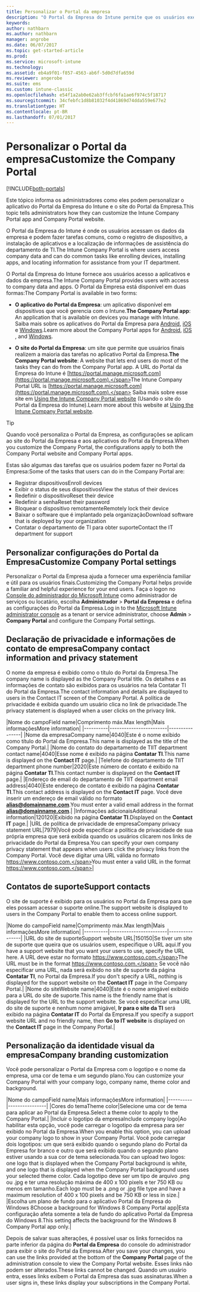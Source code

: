 ```yaml
---
title: Personalizar o Portal da empresa
description: "O Portal da Empresa do Intune permite que os usuários executem tarefas comuns como registrar dispositivos, instalar aplicativos e localizar informações do departamento de IT."
keywords: 
author: nathbarn
ms.author: nathbarn
manager: angrobe
ms.date: 06/07/2017
ms.topic: get-started-article
ms.prod: 
ms.service: microsoft-intune
ms.technology: 
ms.assetid: eb4a9f01-f857-4563-ab6f-5d0d7dfa659d
ms.reviewer: angerobe
ms.suite: ems
ms.custom: intune-classic
ms.openlocfilehash: e54f1a2ab0e62ab3ffcbf6fa1ae6f974c5f18717
ms.sourcegitcommit: 34cfebfc1d8b81032f4d41869d74dda559e677e2
ms.translationtype: HT
ms.contentlocale: pt-BR
ms.lasthandoff: 07/01/2017
---
```

# <span data-ttu-id="3acdf-103">Personalizar o Portal da empresa</span><span class="sxs-lookup"><span data-stu-id="3acdf-103">Customize the Company Portal</span></span>
<a id="customize-the-company-portal" class="xliff"></a>

[!INCLUDE[both-portals](./includes/note-for-both-portals.md)]

<span data-ttu-id="3acdf-104">Este tópico informa os administradores como eles podem personalizar o aplicativo do Portal da Empresa do Intune e o site do Portal da Empresa.</span><span class="sxs-lookup"><span data-stu-id="3acdf-104">This topic tells administrators how they can customize the Intune Company Portal app and Company Portal website.</span></span>

<span data-ttu-id="3acdf-105">O Portal da Empresa do Intune é onde os usuários acessam os dados da empresa e podem fazer tarefas comuns, como o registro de dispositivo, a instalação de aplicativos e a localização de informações de assistência do departamento de TI.</span><span class="sxs-lookup"><span data-stu-id="3acdf-105">The Intune Company Portal is where users access company data and can do common tasks like enrolling devices, installing apps, and locating information for assistance from your IT department.</span></span>

<span data-ttu-id="3acdf-106">O Portal da Empresa do Intune fornece aos usuários acesso a aplicativos e dados da empresa.</span><span class="sxs-lookup"><span data-stu-id="3acdf-106">The Intune Company Portal provides users with access to company data and apps.</span></span> <span data-ttu-id="3acdf-107">O Portal da Empresa está disponível em duas formas:</span><span class="sxs-lookup"><span data-stu-id="3acdf-107">The Company Portal is available in two forms:</span></span>

-   <span data-ttu-id="3acdf-108">**O aplicativo do Portal da Empresa**: um aplicativo disponível em dispositivos que você gerencia com o Intune.</span><span class="sxs-lookup"><span data-stu-id="3acdf-108">**The Company Portal app**: An application that is available on devices you manage with Intune.</span></span> <span data-ttu-id="3acdf-109">Saiba mais sobre os aplicativos do Portal da Empresa para [Android](/intune-user-help/using-your-android-device-with-intune), [iOS](/intune-user-help/using-your-iOS-or-macOS-device-with-intune) e [Windows](/intune-user-help/using-your-windows-device-with-intune).</span><span class="sxs-lookup"><span data-stu-id="3acdf-109">Learn more about the Company Portal apps for [Android](/intune-user-help/using-your-android-device-with-intune), [iOS](/intune-user-help/using-your-iOS-or-macOS-device-with-intune) , and [Windows](/intune-user-help/using-your-windows-device-with-intune).</span></span>


- <span data-ttu-id="3acdf-110">**O site do Portal da Empresa**: um site que permite que usuários finais realizem a maioria das tarefas no aplicativo Portal da Empresa.</span><span class="sxs-lookup"><span data-stu-id="3acdf-110">**The Company Portal website**: A website that lets end users do most of the tasks they can do from the Company Portal app.</span></span> <span data-ttu-id="3acdf-111">A URL do Portal da Empresa do Intune é [https://portal.manage.microsoft.com](https://portal.manage.microsoft.com).</span><span class="sxs-lookup"><span data-stu-id="3acdf-111">The Intune Company Portal URL is [https://portal.manage.microsoft.com](https://portal.manage.microsoft.com).</span></span> <span data-ttu-id="3acdf-112">Saiba mais sobre esse site em [Using the Intune Company Portal website](/intune-user-help/using-the-intune-company-portal-website) (Usando o site do Portal da Empresa do Intune).</span><span class="sxs-lookup"><span data-stu-id="3acdf-112">Learn more about this website at [Using the Intune Company Portal website](/intune-user-help/using-the-intune-company-portal-website).</span></span>

> [!TIP]
> <span data-ttu-id="3acdf-113">Quando você personaliza o Portal da Empresa, as configurações se aplicam ao site do Portal da Empresa e aos aplicativos do Portal da Empresa.</span><span class="sxs-lookup"><span data-stu-id="3acdf-113">When you customize the Company Portal, the configurations apply to both the Company Portal website and Company Portal apps.</span></span>

<span data-ttu-id="3acdf-114">Estas são algumas das tarefas que os usuários podem fazer no Portal da Empresa:</span><span class="sxs-lookup"><span data-stu-id="3acdf-114">Some of the tasks that users can do in the Company Portal are:</span></span>

-   <span data-ttu-id="3acdf-115">Registrar dispositivos</span><span class="sxs-lookup"><span data-stu-id="3acdf-115">Enroll devices</span></span>
-   <span data-ttu-id="3acdf-116">Exibir o status de seus dispositivos</span><span class="sxs-lookup"><span data-stu-id="3acdf-116">View the status of their devices</span></span>
-   <span data-ttu-id="3acdf-117">Redefinir o dispositivo</span><span class="sxs-lookup"><span data-stu-id="3acdf-117">Reset their device</span></span>
-   <span data-ttu-id="3acdf-118">Redefinir a senha</span><span class="sxs-lookup"><span data-stu-id="3acdf-118">Reset their password</span></span>
-   <span data-ttu-id="3acdf-119">Bloquear o dispositivo remotamente</span><span class="sxs-lookup"><span data-stu-id="3acdf-119">Remotely lock their device</span></span>
-   <span data-ttu-id="3acdf-120">Baixar o software que é implantado pela organização</span><span class="sxs-lookup"><span data-stu-id="3acdf-120">Download software that is deployed by your organization</span></span>
-   <span data-ttu-id="3acdf-121">Contatar o departamento de TI para obter suporte</span><span class="sxs-lookup"><span data-stu-id="3acdf-121">Contact the IT department for support</span></span>

## <span data-ttu-id="3acdf-122">Personalizar configurações do Portal da Empresa</span><span class="sxs-lookup"><span data-stu-id="3acdf-122">Customize Company Portal settings</span></span>
<a id="customize-company-portal-settings" class="xliff"></a>
<span data-ttu-id="3acdf-123">Personalizar o Portal da Empresa ajuda a fornecer uma experiência familiar e útil para os usuários finais.</span><span class="sxs-lookup"><span data-stu-id="3acdf-123">Customizing the Company Portal helps provide a familiar and helpful experience for your end users.</span></span> <span data-ttu-id="3acdf-124">Faça o logon no [Console do administrador do Microsoft Intune](https://manage.microsoft.com) como administrador de serviços ou locatário, escolha **Administrador** &gt; **Portal da Empresa** e defina as configurações do Portal da Empresa.</span><span class="sxs-lookup"><span data-stu-id="3acdf-124">Log in to the [Microsoft Intune administrator console](https://manage.microsoft.com) as a tenant or service administrator, choose **Admin** &gt; **Company Portal** and configure the Company Portal settings.</span></span>

## <span data-ttu-id="3acdf-125">Declaração de privacidade e informações de contato de empresa</span><span class="sxs-lookup"><span data-stu-id="3acdf-125">Company contact information and privacy statement</span></span>
<a id="company-contact-information-and-privacy-statement" class="xliff"></a>
<span data-ttu-id="3acdf-126">O nome da empresa é exibido como o título do Portal da Empresa.</span><span class="sxs-lookup"><span data-stu-id="3acdf-126">The company name is displayed as the Company Portal title.</span></span> <span data-ttu-id="3acdf-127">Os detalhes e as informações de contato são exibidos para os usuários na tela Contatar TI do Portal da Empresa.</span><span class="sxs-lookup"><span data-stu-id="3acdf-127">The contact information and details are displayed to users in the Contact IT screen of the Company Portal.</span></span> <span data-ttu-id="3acdf-128">A política de privacidade é exibida quando um usuário clica no link de privacidade.</span><span class="sxs-lookup"><span data-stu-id="3acdf-128">The privacy statement is displayed when a user clicks on the privacy link.</span></span>

|<span data-ttu-id="3acdf-129">Nome do campo</span><span class="sxs-lookup"><span data-stu-id="3acdf-129">Field name</span></span>|<span data-ttu-id="3acdf-130">Comprimento máx.</span><span class="sxs-lookup"><span data-stu-id="3acdf-130">Max length</span></span>|<span data-ttu-id="3acdf-131">Mais informações</span><span class="sxs-lookup"><span data-stu-id="3acdf-131">More information</span></span>|
    |----------|------------------------|----------------|
    |<span data-ttu-id="3acdf-132">Nome da empresa</span><span class="sxs-lookup"><span data-stu-id="3acdf-132">Company name</span></span>|<span data-ttu-id="3acdf-133">40</span><span class="sxs-lookup"><span data-stu-id="3acdf-133">40</span></span>|<span data-ttu-id="3acdf-134">Este é o nome exibido como título do Portal da Empresa.</span><span class="sxs-lookup"><span data-stu-id="3acdf-134">This name is displayed as the title of the Company Portal.</span></span>|
    |<span data-ttu-id="3acdf-135">Nome do contato do departamento de TI</span><span class="sxs-lookup"><span data-stu-id="3acdf-135">IT department contact name</span></span>|<span data-ttu-id="3acdf-136">40</span><span class="sxs-lookup"><span data-stu-id="3acdf-136">40</span></span>|<span data-ttu-id="3acdf-137">Esse nome é exibido na página **Contatar TI**.</span><span class="sxs-lookup"><span data-stu-id="3acdf-137">This name is displayed on the **Contact IT** page.</span></span>|
    |<span data-ttu-id="3acdf-138">Telefone do departamento de TI</span><span class="sxs-lookup"><span data-stu-id="3acdf-138">IT department phone number</span></span>|<span data-ttu-id="3acdf-139">20</span><span class="sxs-lookup"><span data-stu-id="3acdf-139">20</span></span>|<span data-ttu-id="3acdf-140">Este número de contato é exibido na página **Contatar TI**.</span><span class="sxs-lookup"><span data-stu-id="3acdf-140">This contact number is displayed on the **Contact IT** page.</span></span>|
    |<span data-ttu-id="3acdf-141">Endereço de email do departamento de TI</span><span class="sxs-lookup"><span data-stu-id="3acdf-141">IT department email address</span></span>|<span data-ttu-id="3acdf-142">40</span><span class="sxs-lookup"><span data-stu-id="3acdf-142">40</span></span>|<span data-ttu-id="3acdf-143">Este endereço de contato é exibido na página **Contatar TI**.</span><span class="sxs-lookup"><span data-stu-id="3acdf-143">This contact address is displayed on the **Contact IT** page.</span></span> <span data-ttu-id="3acdf-144">Você deve inserir um endereço de email válido no formato **alias@domainname.com**.</span><span class="sxs-lookup"><span data-stu-id="3acdf-144">You must enter a valid email address in the format **alias@domainname.com**.</span></span>|
    |<span data-ttu-id="3acdf-145">Informações adicionais</span><span class="sxs-lookup"><span data-stu-id="3acdf-145">Additional information</span></span>|<span data-ttu-id="3acdf-146">120</span><span class="sxs-lookup"><span data-stu-id="3acdf-146">120</span></span>|<span data-ttu-id="3acdf-147">Exibido na página **Contatar TI**.</span><span class="sxs-lookup"><span data-stu-id="3acdf-147">Displayed on the **Contact IT** page.</span></span>|
    |<span data-ttu-id="3acdf-148">URL de política de privacidade de empresa</span><span class="sxs-lookup"><span data-stu-id="3acdf-148">Company privacy statement URL</span></span>|<span data-ttu-id="3acdf-149">79</span><span class="sxs-lookup"><span data-stu-id="3acdf-149">79</span></span>|<span data-ttu-id="3acdf-150">Você pode especificar a política de privacidade de sua própria empresa que será exibida quando os usuários clicarem nos links de privacidade do Portal da Empresa.</span><span class="sxs-lookup"><span data-stu-id="3acdf-150">You can specify your own company privacy statement that appears when users click the privacy links from the Company Portal.</span></span> <span data-ttu-id="3acdf-151">Você deve digitar uma URL válida no formato https://www.contoso.com.</span><span class="sxs-lookup"><span data-stu-id="3acdf-151">You must enter a valid URL in the format https://www.contoso.com.</span></span>|

## <span data-ttu-id="3acdf-152">Contatos de suporte</span><span class="sxs-lookup"><span data-stu-id="3acdf-152">Support contacts</span></span>
<a id="support-contacts" class="xliff"></a>
<span data-ttu-id="3acdf-153">O site de suporte é exibido para os usuários no Portal da Empresa para que eles possam acessar o suporte online.</span><span class="sxs-lookup"><span data-stu-id="3acdf-153">The support website is displayed to users in the Company Portal to enable them to access online support.</span></span>

|<span data-ttu-id="3acdf-154">Nome do campo</span><span class="sxs-lookup"><span data-stu-id="3acdf-154">Field name</span></span>|<span data-ttu-id="3acdf-155">Comprimento máx.</span><span class="sxs-lookup"><span data-stu-id="3acdf-155">Max length</span></span>|<span data-ttu-id="3acdf-156">Mais informações</span><span class="sxs-lookup"><span data-stu-id="3acdf-156">More information</span></span>|
    |----------|------------------------|----------------|
    |<span data-ttu-id="3acdf-157">URL do site de suporte</span><span class="sxs-lookup"><span data-stu-id="3acdf-157">Support website URL</span></span>|<span data-ttu-id="3acdf-158">150</span><span class="sxs-lookup"><span data-stu-id="3acdf-158">150</span></span>|<span data-ttu-id="3acdf-159">Se tiver um site de suporte que queira que os usuários usem, especifique o URL aqui.</span><span class="sxs-lookup"><span data-stu-id="3acdf-159">If you have a support website that you want your users to use, specify the URL here.</span></span> <span data-ttu-id="3acdf-160">A URL deve estar no formato https://www.contoso.com.</span><span class="sxs-lookup"><span data-stu-id="3acdf-160">The URL must be in the format https://www.contoso.com.</span></span> <span data-ttu-id="3acdf-161">Se você não especificar uma URL, nada será exibido no site de suporte da página **Contatar TI**, no Portal da Empresa.</span><span class="sxs-lookup"><span data-stu-id="3acdf-161">If you don't specify a URL, nothing is displayed for the support website on the **Contact IT** page in the Company Portal.</span></span>|
    |<span data-ttu-id="3acdf-162">Nome do site</span><span class="sxs-lookup"><span data-stu-id="3acdf-162">Website name</span></span>|<span data-ttu-id="3acdf-163">40</span><span class="sxs-lookup"><span data-stu-id="3acdf-163">40</span></span>|<span data-ttu-id="3acdf-164">Este é o nome amigável exibido para a URL do site de suporte.</span><span class="sxs-lookup"><span data-stu-id="3acdf-164">This name is the friendly name that is displayed for the URL to the support website.</span></span> <span data-ttu-id="3acdf-165">Se você especificar uma URL do site de suporte e nenhum nome amigável, **Ir para o site da TI** será exibido na página **Contatar IT** do Portal da Empresa.</span><span class="sxs-lookup"><span data-stu-id="3acdf-165">If you specify a support website URL and no friendly name, then **Go to IT website** is displayed on the **Contact IT** page in the Company Portal.</span></span>|

## <span data-ttu-id="3acdf-166">Personalização da identidade visual da empresa</span><span class="sxs-lookup"><span data-stu-id="3acdf-166">Company branding customization</span></span>
<a id="company-branding-customization" class="xliff"></a>
<span data-ttu-id="3acdf-167">Você pode personalizar o Portal da Empresa com o logotipo e o nome da empresa, uma cor de tema e um segundo plano.</span><span class="sxs-lookup"><span data-stu-id="3acdf-167">You can customize your Company Portal with your company logo, company name, theme color and background.</span></span>

|<span data-ttu-id="3acdf-168">Nome do campo</span><span class="sxs-lookup"><span data-stu-id="3acdf-168">Field name</span></span>|<span data-ttu-id="3acdf-169">Mais informações</span><span class="sxs-lookup"><span data-stu-id="3acdf-169">More information</span></span>|
    |----------|----------------|
    |<span data-ttu-id="3acdf-170">Cores do tema</span><span class="sxs-lookup"><span data-stu-id="3acdf-170">Theme color</span></span>|<span data-ttu-id="3acdf-171">Selecione uma cor de tema para aplicar ao Portal da Empresa.</span><span class="sxs-lookup"><span data-stu-id="3acdf-171">Select a theme color to apply to the Company Portal.</span></span>|
    |<span data-ttu-id="3acdf-172">Incluir o logotipo da empresa</span><span class="sxs-lookup"><span data-stu-id="3acdf-172">Include company logo</span></span>|<span data-ttu-id="3acdf-173">Ao habilitar esta opção, você pode carregar o logotipo da empresa para ser exibido no Portal da Empresa.</span><span class="sxs-lookup"><span data-stu-id="3acdf-173">When you enable this option, you can upload your company logo to show in your Company Portal.</span></span> <span data-ttu-id="3acdf-174">Você pode carregar dois logotipos: um que será exibido quando o segundo plano do Portal da Empresa for branco e outro que será exibido quando o segundo plano estiver usando a sua cor de tema selecionada.</span><span class="sxs-lookup"><span data-stu-id="3acdf-174">You can upload two logos: one logo that is displayed when the Company Portal background is white, and one logo that is displayed when the Company Portal background uses your selected theme color.</span></span> <span data-ttu-id="3acdf-175">Cada logotipo deve ser um tipo de arquivo .png ou .jpg e ter uma resolução máxima de 400 x 100 pixels e ter 750 KB ou menos em tamanho.</span><span class="sxs-lookup"><span data-stu-id="3acdf-175">Each logo must be a .png or .jpg file type and have a maximum resolution of 400 x 100 pixels and be 750 KB or less in size.</span></span>|
    |<span data-ttu-id="3acdf-176">Escolha um plano de fundo para o aplicativo Portal da Empresa do Windows 8</span><span class="sxs-lookup"><span data-stu-id="3acdf-176">Choose a background for Windows 8 Company Portal app</span></span>|<span data-ttu-id="3acdf-177">Esta configuração afeta somente a tela de fundo do aplicativo Portal da Empresa do Windows 8.</span><span class="sxs-lookup"><span data-stu-id="3acdf-177">This setting affects the background for the Windows 8 Company Portal app only.</span></span>|


<span data-ttu-id="3acdf-178">Depois de salvar suas alterações, é possível usar os links fornecidos na parte inferior da página do **Portal da Empresa** do console do administrador para exibir o site do Portal da Empresa.</span><span class="sxs-lookup"><span data-stu-id="3acdf-178">After you save your changes, you can use the links provided at the bottom of the **Company Portal** page of the administration console to view the Company Portal website.</span></span> <span data-ttu-id="3acdf-179">Esses links não podem ser alterados.</span><span class="sxs-lookup"><span data-stu-id="3acdf-179">These links cannot be changed.</span></span> <span data-ttu-id="3acdf-180">Quando um usuário entra, esses links exibem o Portal da Empresa das suas assinaturas.</span><span class="sxs-lookup"><span data-stu-id="3acdf-180">When a user signs in, these links display your subscriptions in the Company Portal.</span></span>

